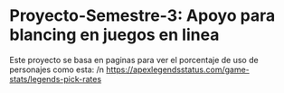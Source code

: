 # Proyecto-Semestre-3: Apoyo para blancing en juegos en linea

Este proyecto se basa en paginas para ver el porcentaje de uso de personajes como esta: /n
https://apexlegendsstatus.com/game-stats/legends-pick-rates

